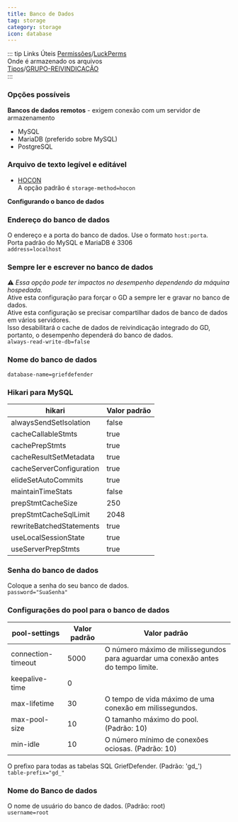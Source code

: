 ```yaml
---
title: Banco de Dados
tag: storage
category: storage
icon: database
---
```


::: tip Links Úteis
[Permissões](/br/wiki/Permissions.html)/[LuckPerms](/br/wiki/Permissions.html#luckperms)  
Onde é armazenado os arquivos  
[Tipos](/br/wiki/basic/Claim-Management.html#tipos-1)/[GRUPO-REIVINDICAÇÃO](/br/wiki/basic/Claim-Management.html#tipos-2)  
:::

### Opções possíveis
**Bancos de dados remotos** - exigem conexão com um servidor de armazenamento  

* MySQL  
* MariaDB (preferido sobre MySQL)  
* PostgreSQL  

### Arquivo de texto legível e editável  

* [HOCON](/br/wiki/#hocon)  
A opção padrão é `storage-method=hocon`  

**Configurando o banco de dados** 

### Endereço do banco de dados   
O endereço e a porta do banco de dados. Use o formato `host:porta`.  
Porta padrão do MySQL e MariaDB é 3306  
`address=localhost`

### Sempre ler e escrever no banco de dados  
:warning: *Essa opção pode ter impactos no desempenho dependendo da máquina hospedada.*    
Ative esta configuração para forçar o GD a sempre ler e gravar no banco de dados.  
Ative esta configuração se precisar compartilhar dados de banco de dados em vários servidores.  
Isso desabilitará o cache de dados de reivindicação integrado do GD, portanto, o desempenho dependerá do banco de dados.  
`always-read-write-db=false`  

### Nome do banco de dados  
`database-name=griefdefender`

### Hikari para MySQL  
hikari                                           | Valor padrão |
-------------------------------------------------|---------------|
alwaysSendSetIsolation | false | 
cacheCallableStmts | true |
cachePrepStmts | true |
cacheResultSetMetadata | true |
cacheServerConfiguration | true |
elideSetAutoCommits | true |
maintainTimeStats | false |
prepStmtCacheSize | 250 |
prepStmtCacheSqlLimit | 2048 |
rewriteBatchedStatements | true |
useLocalSessionState | true |
useServerPrepStmts | true |

### Senha do banco de dados  
Coloque a senha do seu banco de dados.  
`password="SuaSenha"`

### Configurações do pool para o banco de dados  
pool-settings                                           | Valor padrão | Valor padrão |
-------------------------------------------------|---------------|---------------|
connection-timeout | 5000 |O número máximo de milissegundos para aguardar uma conexão antes do tempo limite. |
keepalive-time | 0  |  |
max-lifetime   | 30 |  O tempo de vida máximo de uma conexão em milissegundos. |
max-pool-size  | 10 | O tamanho máximo do pool. (Padrão: 10) |
min-idle       | 10 | O número mínimo de conexões ociosas. (Padrão: 10) |

O prefixo para todas as tabelas SQL GriefDefender. (Padrão: 'gd_')  
`table-prefix="gd_"`  

### Nome do Banco de dados  
O nome de usuário do banco de dados. (Padrão: root)  
`username=root`  
